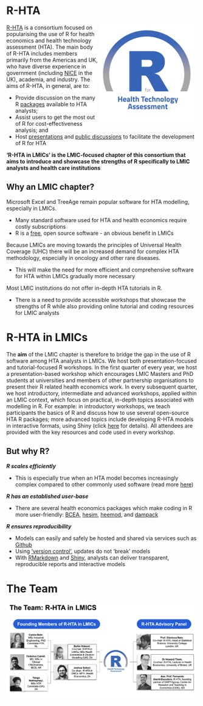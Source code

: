 # R-HTA

<img src="img/avatar.png" width="260" align="right" />

[R-HTA](https://r-hta.org/) is a consortium focused on popularising the use of R for health economics and health technology assessment (HTA). The main body of R-HTA includes members primarily from the Americas and UK, who have diverse experience in government (including [NICE](https://www.nice.org.uk/) in the UK), academia, and industry. The aims of R-HTA, in general, are to:
- Provide discussion on the many R [packages](https://r-hta.org/#resources) available to HTA analysts;
- Assist users to get the most out of R for cost-effectiveness analysis; and
- Host [presentations](https://r-hta.org/#talk) and [public discussions](https://www.youtube.com/channel/UCUog4U8cjXuQIvINSDsiEJQ) to facilitate the development of R for HTA

**‘R-HTA in LMICs’ is the LMIC-focused chapter of this consortium that aims to introduce and showcase the strengths of R specifically to LMIC analysts and health care institutions**

## Why an LMIC chapter?
Microsoft Excel and TreeAge remain popular software for HTA modelling, especially in LMICs.
- Many standard software used for HTA and health economics require costly subscriptions
- R is a [free](https://www.r-project.org/), open source software - an obvious benefit in LMICs

Because LMICs are moving towards the principles of Universal Health Coverage (UHC) there will be an increased demand for complex HTA methodology, especially in oncology and other rare diseases.
- This will make the need for more efficient and comprehensive software for HTA within LMICs gradually more necessary

Most LMIC institutions do not offer in-depth HTA tutorials in R.
- There is a need to provide accessible workshops that showcase the strengths of R while also providing online tutorial and coding resources for LMIC analysts

# R-HTA in LMICs
The **aim** of the LMIC chapter is therefore to bridge the gap in the use of R software among HTA analysts in LMICs. We host both presentation-focused and tutorial-focused R workshops. In the first quarter of every year, we host a presentation-based workshop which encourages LMIC Masters and PhD students at universities and members of other partnership organisations to present their R related health economics work. In every subsequent quarter, we host introductory, intermediate and advanced workshops, applied within an LMIC context, which focus on practical, in-depth topics associated with modelling in R. For example: in introductory workshops, we teach participants the basics of R and discuss how to use several open-source HTA R packages; more advanced topics include developing R-HTA models in interactive formats, using Shiny (click [here](https://shiny.rstudio.com/) for details). All attendees are provided with the key resources and code used in every workshop.

## But why R?
***R scales efficiently***
- This is especially true when an HTA model becomes increasingly complex compared to other commonly used software (read more [here](https://www.valueinhealthjournal.com/action/showPdf?pii=S1098-3015%2819%2930050-6))

***R has an established user-base***
- There are several health economics packages which make coding in R more user-friendly: [BCEA](https://cran.r-project.org/web/packages/BCEA/index.html), [hesim](https://github.com/hesim-dev/hesim), [heemod](https://cran.r-project.org/web/packages/heemod/index.html), and [dampack](https://github.com/feralaes/dampack)
 
***R ensures reproducibility***
- Models can easily and safely be hosted and shared via services such as [Github](https://github.com/)
- Using [‘version control’](https://en.wikipedia.org/wiki/Version_control), updates do not ‘break’ models
- With [RMarkdown](https://rmarkdown.rstudio.com/) and [Shiny](https://shiny.rstudio.com/), analysts can deliver transparent, reproducible reports and interactive models

# The Team

<img src="img/team.png" align="center" />
